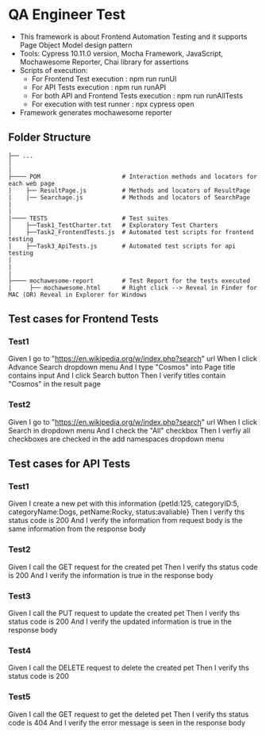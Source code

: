 # QA Engineer Test

- This framework is about Frontend Automation Testing and it supports Page Object Model design pattern
- Tools: Cypress 10.11.0 version, Mocha Framework, JavaScript, Mochawesome Reporter, Chai library for assertions
- Scripts of execution:
    - For Frontend Test execution : npm run runUI
    - For API Tests execution : npm run runAPI
    - For both API and Frontend Tests execution : npm run runAllTests
    - For execution with test runner : npx cypress open
- Framework generates mochawesome reporter


## Folder Structure

    ├── ...
    │
    |
    ├──── POM                       # Interaction methods and locators for each web page
    |    ├── ResultPage.js          # Methods and locators of ResultPage
    |    |── Searchage.js           # Methods and locators of SearchPage
    |
    |
    |──── TESTS                     # Test suites
    │    ├──Task1_TestCharter.txt   # Exploratory Test Charters
    │    ├──Task2_FrontendTests.js  # Automated test scripts for frontend testing
    │    ├──Task3_ApiTests.js       # Automated test scripts for api testing
    |    
    |  
    |
    ├──── mochawesome-report        # Test Report for the tests executed
    |     ├── mochawesome.html      # Right click --> Reveal in Finder for MAC (OR) Reveal in Explorer for Windows


## Test cases for Frontend Tests
   
   ### Test1
   Given I go to "https://en.wikipedia.org/w/index.php?search" url
   When I click Advance Search dropdown menu
   And I type "Cosmos" into Page title contains input
   And I click Search button
   Then I verify titles contain "Cosmos" in the result page

   ### Test2
   Given I go to "https://en.wikipedia.org/w/index.php?search" url
   When I click Search in dropdown menu
   And I check the "All" checkbox
   Then I verfiy all checkboxes are checked in the add namespaces dropdown menu

## Test cases for API Tests

   ### Test1
   Given I create a new pet with this information {petId:125, categoryID:5, categoryName:Dogs, petName:Rocky, status:avaliable}
   Then I verify ths status code is 200
   And I verify the information from request body is the same information from the response body

   ### Test2
   Given I call the GET request for the created pet
   Then I verify ths status code is 200
   And I verify the information is true in the response body

   ### Test3
   Given I call the PUT request to update the created pet
   Then I verify ths status code is 200
   And I verify the updated information is true in the response body

   ### Test4
   Given I call the DELETE request to delete the created pet
   Then I verify ths status code is 200
   
   ### Test5
   Given I call the GET request to get the deleted pet
   Then I verify ths status code is 404
   And I verify the error message is seen in the response body